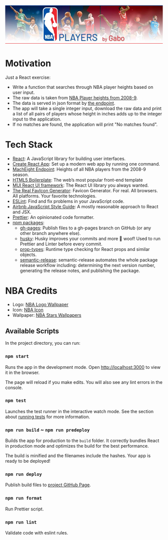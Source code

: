 <h1 align="center">
  <img src="assets/readme-header.jpg" alt="NBA Players by Gabo" />
</h1>

# Motivation

Just a React exercise:

- Write a function that searches through NBA player heights based on user input.
- The raw data is taken from [NBA Player heights from 2008-9](https://www.openintro.org/data/index.php?data=nba_heights).
- The data is served in json format by [the endpoint](https://mach-eight.uc.r.appspot.com/).
- The app will take a single integer input, download the raw data and print a list of all pairs of players whose height
  in inches adds up to the integer input to the application.
- If no matches are found, the application will print "No matches found".

# Tech Stack

- [React](https://reactjs.org/): A JavaScript library for building user interfaces.
- [Create React App](https://github.com/facebook/create-react-app): Set up a modern web app by running one command.
- [MachEight Endpoint](https://mach-eight.uc.r.appspot.com/): Heights of all NBA players from the 2008-9 season.
- [HTML5 Boilerplate](https://html5boilerplate.com/): The web’s most popular front-end template
- [MUI React UI framework](https://mui.com/): The React UI library you always wanted.
- [The Real FavIcon Generator](https://realfavicongenerator.net/): Favicon Generator. For real. All browsers. All
  platforms. Your favorite technologies.
- [ESLint](https://eslint.org/): Find and fix problems in your JavaScript code.
- [Airbnb JavaScript Style Guide](https://airbnb.io/javascript/react/): A mostly reasonable approach to React and JSX.
- [Prettier](https://prettier.io/): An opinionated code formatter.
- [npm packages](https://www.npmjs.com/):
  - [gh-pages](https://www.npmjs.com/package/gh-pages):
    Publish files to a gh-pages branch on GitHub (or any other branch anywhere else).
  - [husky](https://www.npmjs.com/package/husky):
    Husky improves your commits and more 🐶 woof! Used to run Prettier and Linter before every commit.
  - [prop-types](https://www.npmjs.com/package/prop-types):
    Runtime type checking for React props and similar objects.
  - [semantic-release](https://www.npmjs.com/package/semantic-release):
    semantic-release automates the whole package release workflow including: determining the next version number,
    generating the release notes, and publishing the package.

# NBA Credits

- Logo: [NBA Logo Wallpaper](https://wallpapersafari.com/nba-logo-wallpaper-border/)
- Icon: [NBA Icon](https://iconarchive.com/show/button-ui-requests-13-icons-by-blackvariant/NBA-icon.html)
- Wallpaper: [NBA Stars Wallpapers](https://wallpaperaccess.com/nba-stars)

## Available Scripts

In the project directory, you can run:

### `npm start`

Runs the app in the development mode.
Open [http://localhost:3000](http://localhost:3000) to view it in the browser.

The page will reload if you make edits.
You will also see any lint errors in the console.

### `npm test`

Launches the test runner in the interactive watch mode.
See the section about [running tests](https://facebook.github.io/create-react-app/docs/running-tests) for more information.

### `npm run build` ~ `npm run predeploy`

Builds the app for production to the `build` folder.
It correctly bundles React in production mode and optimizes the build for the best performance.

The build is minified and the filenames include the hashes.
Your app is ready to be deployed!

### `npm run deploy`

Publish build files to [project GitHub Page](https://gabrielizalo.github.io/starwars-planets/).

### `npm run format`

Run Prettier script.

### `npm run lint`

Validate code with eslint rules.
